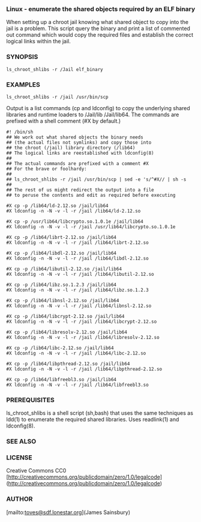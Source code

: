 
### Linux - enumerate the shared objects required by an ELF binary
When setting up a chroot jail knowing what shared object to copy
into the jail is a problem. This script query the binary and print
a list of commented out command which would copy the required files
and establish the correct logical links within the jail.

### SYNOPSIS

    ls_chroot_shlibs -r /Jail elf_binary

### EXAMPLES

    ls_chroot_shlibs -r /jail /usr/bin/scp

Output is a list commands (cp and ldconfig) to copy the underlying
shared libraries and runtime loaders to /Jail/lib /Jail/lib64.
The commands are prefixed with a shell comment (#X by default.)




    #! /bin/sh
    ## We work out what shared objects the binary needs
    ## (the actual files not symlinks) and copy those into
    ## the chroot (/jail) library directory (/lib64)
    ## The logical links are reestablished with ldconfig(8)
    ## 
    ## The actual commands are prefixed with a comment #X
    ## For the brave or foolhardy:
    ## 
    ## ls_chroot_shlibs -r /jail /usr/bin/scp | sed -e 's/^#X// | sh -s
    ## 
    ## The rest of us might redirect the output into a file
    ## to peruse the contents and edit as required before executing
    
    #X cp -p /lib64/ld-2.12.so /jail/lib64 
    #X ldconfig -n -N -v -l -r /jail /lib64/ld-2.12.so 
    
    #X cp -p /usr/lib64/libcrypto.so.1.0.1e /jail/lib64 
    #X ldconfig -n -N -v -l -r /jail /usr/lib64/libcrypto.so.1.0.1e 
    
    #X cp -p /lib64/librt-2.12.so /jail/lib64 
    #X ldconfig -n -N -v -l -r /jail /lib64/librt-2.12.so 
    
    #X cp -p /lib64/libdl-2.12.so /jail/lib64 
    #X ldconfig -n -N -v -l -r /jail /lib64/libdl-2.12.so 
    
    #X cp -p /lib64/libutil-2.12.so /jail/lib64 
    #X ldconfig -n -N -v -l -r /jail /lib64/libutil-2.12.so 
    
    #X cp -p /lib64/libz.so.1.2.3 /jail/lib64 
    #X ldconfig -n -N -v -l -r /jail /lib64/libz.so.1.2.3 
    
    #X cp -p /lib64/libnsl-2.12.so /jail/lib64 
    #X ldconfig -n -N -v -l -r /jail /lib64/libnsl-2.12.so 
    
    #X cp -p /lib64/libcrypt-2.12.so /jail/lib64 
    #X ldconfig -n -N -v -l -r /jail /lib64/libcrypt-2.12.so 
    
    #X cp -p /lib64/libresolv-2.12.so /jail/lib64 
    #X ldconfig -n -N -v -l -r /jail /lib64/libresolv-2.12.so 
    
    #X cp -p /lib64/libc-2.12.so /jail/lib64 
    #X ldconfig -n -N -v -l -r /jail /lib64/libc-2.12.so 
    
    #X cp -p /lib64/libpthread-2.12.so /jail/lib64 
    #X ldconfig -n -N -v -l -r /jail /lib64/libpthread-2.12.so 
    
    #X cp -p /lib64/libfreebl3.so /jail/lib64 
    #X ldconfig -n -N -v -l -r /jail /lib64/libfreebl3.so 

### PREREQUISITES
ls_chroot_shlibs is a shell script (sh,bash) that uses the same
techniques as ldd(1) to enumerate the required shared libraries.
Uses readlink(1) and ldconfig(8).

### SEE ALSO

### LICENSE
Creative Commons CC0
[http://creativecommons.org/publicdomain/zero/1.0/legalcode]
(http://creativecommons.org/publicdomain/zero/1.0/legalcode)

### AUTHOR
[mailto:toves@sdf.lonestar.org](James Sainsbury)
